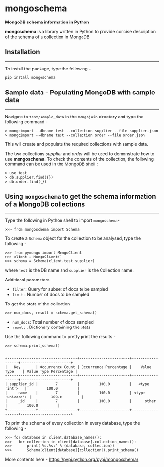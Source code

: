 # mongoschema
**MongoDB schema information in Python**

**mongoschema** is a library written in Python to provide concise description of the schema of a collection in MongoDB



## Installation
***
To install the package, type the following -

    pip install mongoschema


## Sample data - Populating MongoDB with sample data
***
Navigate to `test/sample_data` in the `mongojoin` directory and type the following command -

    > mongoimport --dbname test --collection supplier --file supplier.json
    > mongoimport --dbname test --collection order --file order.json

This will create and populate the required collections with sample data.


The two collections *supplier* and *order* will be used to demonstrate how to use **mongoschema**.
To check the contents of the collection, the following command can be used in the MongoDB shell :

    > use test
    > db.supplier.find({})
    > db.order.find({})

## Using `mongoschema` to get the schema information of a MongoDB collections
***
Type the following in Python shell to import `mongoschema`- 

    >>> from mongoschema import Schema

To create a `Schema` object for the collection to be analysed, type the following -

    >>> from pymongo import MongoClient
    >>> client = MongoClient()
    >>> schema = Schema(client.test.supplier)

where `test` is the DB name and `supplier` is the Collection name.


Additional parameters -
- `filter`: Query for subset of docs to be sampled
- `limit` : Number of docs to be sampled

To get the stats of the collection -

    >>> num_docs, result = schema.get_schema()

- `num_docs`: Total number of docs sampled
- `result`  : Dictionary containing the stats

Use the following command to pretty print the results -

    >>> schema.print_schema()


    +-------------+------------------+-----------------------+------------------+-----------------------+
	|   Key       | Occurrence Count | Occurrence Percentage |    Value Type    | Value Type Percentage |
	+-------------+------------------+-----------------------+------------------+-----------------------+
	| supplier_id |        7         |         100.0         |   <type 'int'>   |         100.0         |
	|     name    |        7         |         100.0         | <type 'unicode'> |         100.0         |
	|     _id     |        7         |         100.0         |      other       |         100.0         |
	+-------------+------------------+-----------------------+------------------+-----------------------+

To print the schema of every collection in every database, type the following -

    >>> for database in client.database_names():
    >>>   for collection in client[database].collection_names():
    >>>       print('%s.%s:' % (database, collection))
    >>>       Schema(client[database][collection]).print_schema()

More contents here - https://pypi.python.org/pypi/mongoschema/
